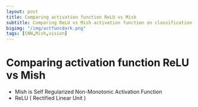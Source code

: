 ```yaml
---
layout: post
title: Comparing activation function ReLU vs Mish
subtitle: Comparing ReLU vs Mish activation function on classification accuracy of MNIST dataset. 
bigimg: "/img/actfuncdark.png"
tags: [CNN,Mish,vision]
---
```


# Comparing activation function ReLU vs Mish

*  Mish is Self Regularized Non-Monotonic Activation Function
*  ReLU ( Rectified Linear Unit )

